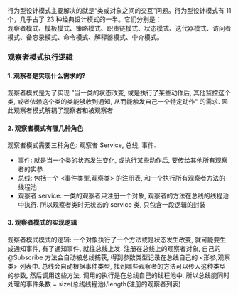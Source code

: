 行为型设计模式主要解决的就是“类或对象之间的交互”问题。行为型设计模式有 11 个，几乎占了 23 种经典设计模式的一半。它们分别是：  
观察者模式、模板模式、策略模式、职责链模式、状态模式、迭代器模式、访问者模式、备忘录模式、命令模式、解释器模式、中介模式。

### 观察者模式执行逻辑
#### 1. 观察者是实现什么需求的?    
观察者模式是为了实现 "当一类的状态改变, 或是执行了某些动作后, 其他监控这个类, 或者依赖这个类的类能够收到通知, 从而能触发自己一个特定动作" 的需求. 因此观察者模式解耦了观察者和被观察者     

#### 2. 观察者模式有哪几种角色    
观察者模式需要三种角色: 观察者 Service, 总线, 事件.       
* 事件: 就是当一个类的状态发生变化, 或执行某些动作后, 要传给其他所有观察者的实参.    
* 总线: 包括一个 <事件类型,观察类> 的注册表, 和一个执行所有观察者方法的线程池
* 观察者 service: 一类的观察者只注册一个对象, 观察者的方法在总线的线程池中执行. 所以观察者类时无状态的 service 类, 只包含一段逻辑的封装

#### 3. 观察者模式的实现逻辑   
   观察者模式模式的逻辑: 一个对象执行了一个方法或是状态发生改变, 就可能要生成通知事件, 有了通知事件, 就往总线上发. 注册在总线上的观察者对象, 自己的 @Subscribe 方法会自动被总线捕获, 得到参数类型记录在总线自己的 <形参,观察类> 列表中.
总线会自动根据事件类型, 找到哪些观察者的方法可以传入这种类型的参数, 然后调用这些方法. 调用的执行是在总线自己的线程池中. 所以总线能同时处理的事件条数 = size(总线线程池)/length(注册的观察者列表)
